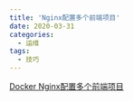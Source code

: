 ```yaml
---
title: 'Nginx配置多个前端项目'
date: 2020-03-31
categories: 
  - 运维
tags:
  - 技巧
---
```


[Docker Nginx配置多个前端项目](https://segmentfault.com/a/1190000017179823)
